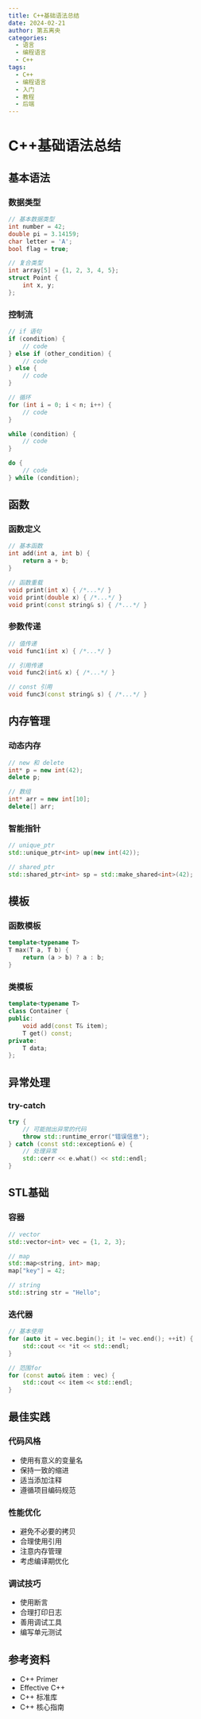 ```yaml
---
title: C++基础语法总结
date: 2024-02-21
author: 第五离央
categories:
  - 语言
  - 编程语言
  - C++
tags:
  - C++
  - 编程语言
  - 入门
  - 教程
  - 后端
---
```


# C++基础语法总结

## 基本语法

### 数据类型
```cpp
// 基本数据类型
int number = 42;
double pi = 3.14159;
char letter = 'A';
bool flag = true;

// 复合类型
int array[5] = {1, 2, 3, 4, 5};
struct Point {
    int x, y;
};
```

### 控制流
```cpp
// if 语句
if (condition) {
    // code
} else if (other_condition) {
    // code
} else {
    // code
}

// 循环
for (int i = 0; i < n; i++) {
    // code
}

while (condition) {
    // code
}

do {
    // code
} while (condition);
```

## 函数

### 函数定义
```cpp
// 基本函数
int add(int a, int b) {
    return a + b;
}

// 函数重载
void print(int x) { /*...*/ }
void print(double x) { /*...*/ }
void print(const string& s) { /*...*/ }
```

### 参数传递
```cpp
// 值传递
void func1(int x) { /*...*/ }

// 引用传递
void func2(int& x) { /*...*/ }

// const 引用
void func3(const string& s) { /*...*/ }
```

## 内存管理

### 动态内存
```cpp
// new 和 delete
int* p = new int(42);
delete p;

// 数组
int* arr = new int[10];
delete[] arr;
```

### 智能指针
```cpp
// unique_ptr
std::unique_ptr<int> up(new int(42));

// shared_ptr
std::shared_ptr<int> sp = std::make_shared<int>(42);
```

## 模板

### 函数模板
```cpp
template<typename T>
T max(T a, T b) {
    return (a > b) ? a : b;
}
```

### 类模板
```cpp
template<typename T>
class Container {
public:
    void add(const T& item);
    T get() const;
private:
    T data;
};
```

## 异常处理

### try-catch
```cpp
try {
    // 可能抛出异常的代码
    throw std::runtime_error("错误信息");
} catch (const std::exception& e) {
    // 处理异常
    std::cerr << e.what() << std::endl;
}
```

## STL基础

### 容器
```cpp
// vector
std::vector<int> vec = {1, 2, 3};

// map
std::map<string, int> map;
map["key"] = 42;

// string
std::string str = "Hello";
```

### 迭代器
```cpp
// 基本使用
for (auto it = vec.begin(); it != vec.end(); ++it) {
    std::cout << *it << std::endl;
}

// 范围for
for (const auto& item : vec) {
    std::cout << item << std::endl;
}
```

## 最佳实践

### 代码风格
- 使用有意义的变量名
- 保持一致的缩进
- 适当添加注释
- 遵循项目编码规范

### 性能优化
- 避免不必要的拷贝
- 合理使用引用
- 注意内存管理
- 考虑编译期优化

### 调试技巧
- 使用断言
- 合理打印日志
- 善用调试工具
- 编写单元测试

## 参考资料

- C++ Primer
- Effective C++
- C++ 标准库
- C++ 核心指南

